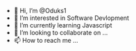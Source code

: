 - 👋 Hi, I’m @Oduks1
- 👀 I’m interested in Software Devlopment
- 🌱 I’m currently learning Javascript 
- 💞️ I’m looking to collaborate on ...
- 📫 How to reach me ...

<!---
Oduks1/Oduks1 is a ✨ special ✨ repository because its `README.md` (this file) appears on your GitHub profile.
You can click the Preview link to take a look at your changes.
--->
